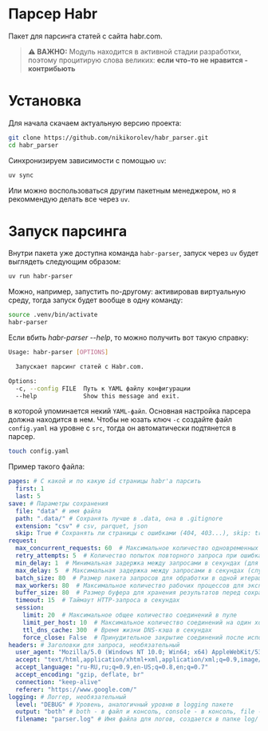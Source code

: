# Парсер Habr
Пакет для парсинга статей с сайта habr.com. 
> **⚠️ ВАЖНО:** Модуль находится в активной стадии разработки, поэтому процитирую слова великих: **если что-то не нравится - контрибьють**

# Установка

Для начала скачаем актуальную версию проекта:

```bash
git clone https://github.com/nikikorolev/habr_parser.git
cd habr_parser
```

Синхронизируем зависимости с помощью `uv`:
```bash
uv sync
```
Или можно воспользоваться другим пакетным менеджером, но я рекоммендую делать все через `uv`. 

# Запуск парсинга

Внутри пакета уже доступна команда `habr-parser`, запуск через `uv` будет выглядеть следующим образом:

```bash
uv run habr-parser
```

Можно, например, запустить по-другому: активировав виртуальную среду, тогда запуск будет вообще в одну команду:
```bash
source .venv/bin/activate
habr-parser
```

Если вбить *habr-parser --help*, то можно получить вот такую справку:
```bash
Usage: habr-parser [OPTIONS]

  Запускает парсинг статей с Habr.com.

Options:
  -c, --config FILE  Путь к YAML файлу конфигурации
  --help             Show this message and exit.
```
в которой упоминается некий `YAML-файл`. Основная настройка парсера должна находится в нем. Чтобы не юзать ключ `-c` создайте файл `config.yaml` на уровне с `src`, тогда он автоматически подтянется в парсер.
```bash
touch config.yaml
```
Пример такого файла:

```yaml
pages: # С какой и по какую id страницы habr'a парсить
  first: 1
  last: 5
save: # Параметры сохранения
  file: "data" # имя файла
  path: ".data/" # Сохранять лучше в .data, она в .gitignore
  extension: "csv" # csv, parquet, json
  skip: True # Сохранять ли страницы с ошибками (404, 403...), skip: true не сохраняет
request:
  max_concurrent_requests: 60  # Максимальное количество одновременных HTTP-запросов
  retry_attempts: 5  # Количество попыток повторного запроса при ошибках
  min_delay: 1  # Минимальная задержка между запросами в секундах (для избежания блокировки)
  max_delay: 5  # Максимальная задержка между запросами в секундах (случайная задержка в диапазоне min_delay - max_delay)
  batch_size: 80  # Размер пакета запросов для обработки в одной итерации
  max_workers: 80  # Максимальное количество рабочих процессов для экспорта данных
  buffer_size: 80  # Размер буфера для хранения результатов перед сохранением
  timeout: 15  # Таймаут HTTP-запроса в секундах
  session:
    limit: 20  # Максимальное общее количество соединений в пуле
    limit_per_host: 10  # Максимальное количество соединений на один хост
    ttl_dns_cache: 300  # Время жизни DNS-кэша в секундах
    force_close: False  # Принудительное закрытие соединений после использования (False для переиспользования)
headers: # Заголовки для запроса, необязательный
  user_agent: "Mozilla/5.0 (Windows NT 10.0; Win64; x64) AppleWebKit/537.36 (KHTML, like Gecko) Chrome/117.0.0.0 Safari/537.36"
  accept: "text/html,application/xhtml+xml,application/xml;q=0.9,image/webp,image/apng,*/*;q=0.8"
  accept_language: "ru-RU,ru;q=0.9,en-US;q=0.8,en;q=0.7"
  accept_encoding: "gzip, deflate, br"
  connection: "keep-alive"
  referer: "https://www.google.com/"
logging: # Логгер, необязательный
  level: "DEBUG" # Уровень, аналогичный уровню в logging пакете
  output: "both" # both - в файл и консоль, console - в консоль, file - в файл
  filename: "parser.log" # Имя файла для логов, создается в папке log/ автоматом
```
